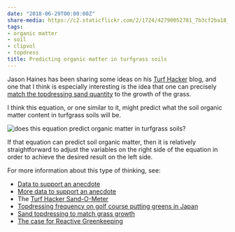 ```yaml
---
date: "2018-06-29T00:00:00Z"
share-media: https://c2.staticflickr.com/2/1724/42790052781_7b3cf2ba18_b_d.jpg
tags:
- organic matter
- soil
- clipvol
- topdress
title: Predicting organic matter in turfgrass soils
---
```


Jason Haines has been sharing some ideas on his [Turf Hacker](https://www.turfhacker.com/) blog, and one that I think is especially interesting is the idea that one can precisely [match the topdressing sand quantity](https://www.turfhacker.com/2018/06/sand-o-meter.html) to the growth of the grass.

I think this equation, or one similar to it, might predict what the soil organic matter content in turfgrass soils will be.

![does this equation predict organic matter in turfgrass soils?](om_prediction_equation.png)

If that equation can predict soil organic matter, then it is relatively straightforward to adjust the variables on the right side of the equation in order to achieve the desired result on the left side.

For more information about this type of thinking, see:

* [Data to support an anecdote](http://www.blog.asianturfgrass.com/2016/05/data-to-support-an-anecdote.html)
* [More data to support an anecdote](http://www.blog.asianturfgrass.com/2016/05/a-little-more-data-to-support-an-anecdote.html)
* The [Turf Hacker Sand-O-Meter](https://www.turfhacker.com/2018/06/sand-o-meter.html)
* [Topdressing frequency on golf course putting greens in Japan](https://www.asianturfgrass.com/2017-12-20-topdressing-japan/)
* [Sand topdressing to match grass growth](https://www.asianturfgrass.com/2017-08-20-topdress-and-growth-potential/)
* [The case for Reactive Greenkeeping](https://www.asianturfgrass.com/2018-04-01-is-reactive-better-than-proactive/)
<br>
